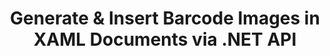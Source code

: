---
############################# Static ############################
layout: "auto-gen-gist"
draft: false
path: "assembly/net/barcode/xaml"
otherformats: PDF HTML XPS TIFF MHTML TXT EPUB SVG PS PCL XML OXPS MD EML EMLX MSG 

############################# Head ############################
head_title: "Create & Add Barcode Images in Documents & Emails via .NET"
head_description: "GroupDocs.Assembly .NET API allows developers to dynamically generate & insert Barcode images inside documents (PDF DOC, DOCX, RTF, XLSX, CSV, PPTX) & Email messages with ease."

############################# Header ############################
title: "Generate & Insert Barcode Images in XAML Documents via .NET API"
description: "GroupDocs.Assembly .NET provides complete support for dynamic Barcode image creation, editing and addition inside XAML documents using C# & VB.NET API."

######################### Download Button #######################
button:
    enable: true

############################# About ############################
about:
    enable: true
    title: "How to Perform Barcode Image Generation in Documents?"
    content: |
       This page will help users to understand and learn about how to dynamically generate and insert barcode images in their documents and email messages inside C#, ASP.NET and other .NET related applications. GroupDocs.Assembly .NET is a very powerful API that gives users the capability to automate and generate reports in many leading file formats inside their own .NET applications without any external dependencies. It supports some very common file formats such as PDF, HTML, Outlook email, Microsoft Office Word, Excel worksheets, PowerPoint presentations and slides. It fully supports some common linear & 2D barcode symbologies. You can also easily customize the barcode image size, fore and back colors, font and placement of barcode text, setting barcode image resolution and more. It also supports creation of custom documents from templates and obtained data from various sources such as databases, XML, JSON, OData, objects and more. 

############################# content ############################
steps:
    enable: true
    block:
    - title_left: "Set Barcode Image Resolution in XAML via .NET"
      content_left: |
       GroupDocs.Assembly .NET provides complete support for adding and managing Barcodes inside XAML  documents.  You can easily set barcode resolution with just a couple of lines of code. The following code allows users to set horizontal and vertical resolution to 300 DPI. 

      title_right: "Enhanced Barcode Resolution in XAML"
      content_right: |
        * Create an instance of [DocumentAssembler ](https://apireference.groupdocs.com/assembly/net/groupdocs.assembly/documentassembler) 
        * Call BarcodeSettings.Resolution method to set the resolution of barcode image to 300 DPI. 

      gisthash: "9d8d743bd67b4bce5a4a7f1250deef26"
      gistfile: "set_barcode_image_resolution.cs"
      

    - title_left: "System Requirements"
      content_left: |
        GroupDocs.Assembly .NET APIs are supported on all major platforms and operating systems. For complete system requirements guide, please visit [system requirements](https://docs.groupdocs.com/assembly/net/system-requirements/) Before executing the code below, please make sure that you have the following prerequisites installled on your system:
        * Operating Systems: Microsoft Windows, Linux, MacOS
        * Development Environment:  Visual Studio, Xamarin, MonoDevelop etc
        * Frameworks: .NET Framework, .NET Standard, .NET Core, Mono
        * Get the latest version of GroupDocs.Assembly .NET APIs from [NuGet](https://www.nuget.org/packages/GroupDocs.Assembly/)
        
      title_right: "Why Use GroupDocs.Assembly"
      content_right: |
        * Allow users to create custom documents from templates.
        * No additional software is required to create and automate documents
        * Ability to generates an output document based on the data source
        * Dynamically insert out document content in report
        * Dynamically attach email attachments & insert hyperlinks in reports 
        * Auto-removal of empty paragraphs
        * Full support for Multiple data formats
        * Dynamic email attachments support

demos:
    enable: true
        

about_formats:
    enable: true


more_formats:
    enable: true


back_to_top:
    enable: true
---